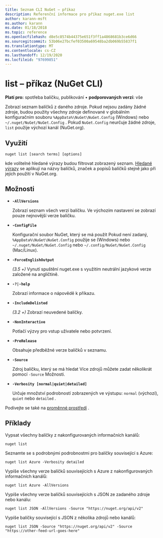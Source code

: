 ```yaml
---
title: Seznam CLI NuGet – příkaz
description: Referenční informace pro příkaz nuget.exe list
author: karann-msft
ms.author: karann
ms.date: 01/18/2018
ms.topic: reference
ms.openlocfilehash: d8e5c8574b44375e651f3ff1a4868681b3ce6d66
ms.sourcegitcommit: 53b06e27bcfef03500a69548ba2db069b55837f1
ms.translationtype: MT
ms.contentlocale: cs-CZ
ms.lasthandoff: 12/19/2020
ms.locfileid: "97699851"
---
```

# <a name="list-command-nuget-cli"></a>list – příkaz (NuGet CLI)

**Platí pro:** spotřeba balíčku, publikování &bullet; **podporovaných verzí:** vše

Zobrazí seznam balíčků z daného zdroje. Pokud nejsou zadány žádné zdroje, budou použity všechny zdroje definované v globálním konfiguračním souboru `%AppData%\NuGet\NuGet.Config` (Windows) nebo `~/.nuget/NuGet/NuGet.Config` . Pokud `NuGet.Config` neurčuje žádné zdroje, `list` použije výchozí kanál (NuGet.org).

## <a name="usage"></a>Využití

```cli
nuget list [search terms] [options]
```

kde volitelné hledané výrazy budou filtrovat zobrazený seznam. [Hledané výrazy](../../consume-packages/finding-and-choosing-packages.md#search-syntax) se aplikují na názvy balíčků, značek a popisů balíčků stejně jako při jejich použití v NuGet.org. 

## <a name="options"></a>Možnosti

- **`-AllVersions`**

  Zobrazí seznam všech verzí balíčku. Ve výchozím nastavení se zobrazí pouze nejnovější verze balíčku.

- **`-ConfigFile`**

  Konfigurační soubor NuGet, který se má použít Pokud není zadaný, `%AppData%\NuGet\NuGet.Config` použije se (Windows) nebo `~/.nuget/NuGet/NuGet.Config` nebo `~/.config/NuGet/NuGet.Config` (Mac/Linux).

- **`-ForceEnglishOutput`**

  *(3.5 +)* Vynutí spuštění nuget.exe s využitím neutrální jazykové verze založené na angličtině.

- **`-?|-help`**

  Zobrazí informace o nápovědě k příkazu.

- **`-IncludeDelisted`**

  *(3.2 +)* Zobrazí neuvedené balíčky.

- **`-NonInteractive`**

  Potlačí výzvy pro vstup uživatele nebo potvrzení.

- **`-PreRelease`**

  Obsahuje předběžné verze balíčků v seznamu.

- **`-Source`**

  Zdroj balíčku, který se má hledat Více zdrojů můžete zadat několikrát pomocí `-Source` Možnosti.

- **`-Verbosity [normal|quiet|detailed]`**

  Určuje množství podrobností zobrazených ve výstupu: `normal` (výchozí), `quiet` nebo `detailed` .

Podívejte se také na [proměnné prostředí](cli-ref-environment-variables.md) .

## <a name="examples"></a>Příklady

Vypsat všechny balíčky z nakonfigurovaných informačních kanálů:
```
nuget list
```
Seznamte se s podrobnými podrobnostmi pro balíčky související s Azure:
```
nuget list Azure -Verbosity detailed
```
Vypíše všechny verze balíčků souvisejících s Azure z nakonfigurovaných informačních kanálů:
```
nuget list Azure -AllVersions
```
Vypíše všechny verze balíčků souvisejících s JSON ze zadaného zdroje nebo kanálu:
```
nuget list JSON -AllVersions -Source "https://nuget.org/api/v2"
```
Vypíše balíčky související s JSON z několika zdrojů nebo kanálů:
```
nuget list JSON -Source "https://nuget.org/api/v2" -Source "https://other-feed-url-goes-here"
```
